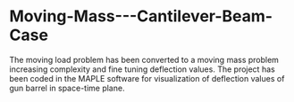# Moving-Mass---Cantilever-Beam-Case
The moving load problem has been converted to a moving mass problem increasing complexity and fine tuning deflection values. The project has been coded in the MAPLE software for visualization of deflection values of gun barrel in space-time plane.

